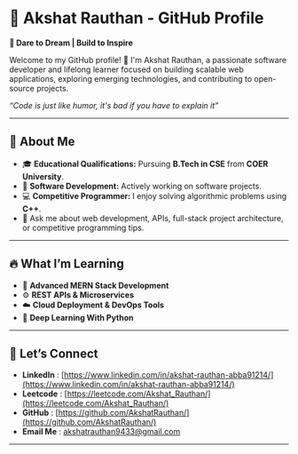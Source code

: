 # 📌 Akshat Rauthan - GitHub Profile
**🌟 Dare to Dream | Build to Inspire**  
  
Welcome to my GitHub profile! 👋 I'm Akshat Rauthan, a passionate software developer and lifelong learner focused on building scalable web applications, exploring emerging technologies, and contributing to open-source projects. 

*“Code is just like humor, it's bad if you have to explain it”*

---

## 🚀 About Me  
- 🎓 **Educational Qualifications:** Pursuing **B.Tech in CSE** from **COER University**.
- 🔭 **Software Development:** Actively working on software projects.  
- 💻 **Competitive Programmer:** I enjoy solving algorithmic problems using **C++**.
- 💬 Ask me about web development, APIs, full-stack project architecture, or competitive programming tips.  

---

## 🔥 What I’m Learning  
- 🚀 **Advanced MERN Stack Development**  
- ⚙️ **REST APIs & Microservices**  
- ☁️ **Cloud Deployment & DevOps Tools**  
- 🤖 **Deep Learning With Python** 

---

## 💬 Let’s Connect  
- **LinkedIn** : [https://www.linkedin.com/in/akshat-rauthan-abba91214/](https://www.linkedin.com/in/akshat-rauthan-abba91214/)
- **Leetcode** : [https://leetcode.com/Akshat_Rauthan/](https://leetcode.com/Akshat_Rauthan/)
- **GitHub** : [https://github.com/AkshatRauthan/](https://github.com/AkshatRauthan/)
- **Email Me** : [akshatrauthan9433@gmail.com](mailto:akshatrauthan9433@gmail.com)

---

 

